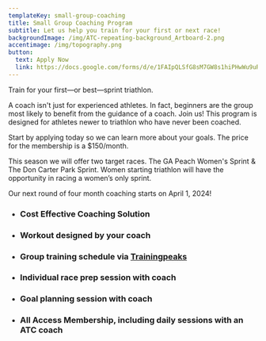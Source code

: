 ```yaml
---
templateKey: small-group-coaching
title: Small Group Coaching Program
subtitle: Let us help you train for your first or next race!
backgroundImage: /img/ATC-repeating-background_Artboard-2.png
accentimage: /img/topography.png
button:
  text: Apply Now
  link: https://docs.google.com/forms/d/e/1FAIpQLSfG8sM7GW8s1hiPHwWu9uRNx52CHsY6rRzWPwKngRGHGT2GvA/viewform
---
```

Train for your first—or best—sprint triathlon.

A coach isn't just for experienced athletes. In fact, beginners are the group most likely to benefit from the guidance of a coach. Join us! This program is designed for athletes newer to triathlon who have never been coached.

Start by applying today so we can learn more about your goals. The price for the membership is a $150/month.

This season we will offer two target races. The GA Peach Women's Sprint & The Don Carter Park Sprint. Women starting triathlon will have the opportunity in racing a women’s only sprint.

Our next round of four month coaching starts on April 1, 2024!

* ### Cost Effective Coaching Solution
* ### Workout designed by your coach
* ### Group training schedule via [Trainingpeaks](http://trainingpeaks.com/)  
* ### Individual race prep session with coach
* ### Goal planning session with coach 
* ### All Access Membership, including daily sessions with an ATC coach